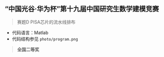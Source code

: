 ## “中国光谷·华为杯”第十九届中国研究生数学建模竞赛

> 赛题D  PISA芯片的流水线排布

- 代码语言：Matlab
- 代码结构参见 `photo/program.png`


>  **全国二等奖**

